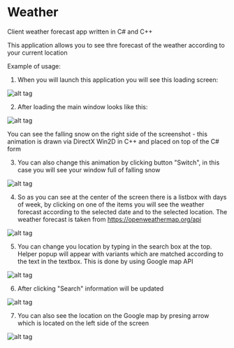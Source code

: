 # Weather
Client weather forecast app written in C# and C++

This application allows you to see thre forecast of the weather according to your current location

Example of usage:

  1. When you will launch this application you will see this loading screen:
  
  ![alt tag](https://github.com/SergiyLichenko/Weather/blob/master/Docs/Loading%20Screen.png)

  2. After loading the main window looks like this:
  
   ![alt tag](https://github.com/SergiyLichenko/Weather/blob/master/Docs/Main%20Window.png)
   
   You can see the falling snow on the right side of the screenshot - this animation is drawn via DirectX Win2D in C++ and placed on top of the C# form
   
  3. You can also change this animation by clicking button "Switch", in this case you will see your window full of falling snow
  
  ![alt tag](https://github.com/SergiyLichenko/Weather/blob/master/Docs/Another%20snow%20view.png)
  
  4. So as you can see at the center of the screen there is a listbox with days of week, by clicking on one of the items you will see the weather forecast according to the selected date and to the selected location. The weather forecast is taken from https://openweathermap.org/api
  
  ![alt tag]( https://github.com/SergiyLichenko/Weather/blob/master/Docs/Monday%205.png)
  
  5. You can change you location by typing in the search box at the top. Helper popup will appear with variants which are matched according to the text in the textbox. This is done by using Google map API
  
  ![alt tag]( https://github.com/SergiyLichenko/Weather/blob/master/Docs/Montan%20View%20Search.png)
  
  6. After clicking "Search" information will be updated 
  
   ![alt tag](https://github.com/SergiyLichenko/Weather/blob/master/Docs/After%20Select.png)
   
  7. You can also see the location on the Google map by presing arrow which is located on the left side of the screen
  
  ![alt tag](https://github.com/SergiyLichenko/Weather/blob/master/Docs/Map.png)
  
 
  
